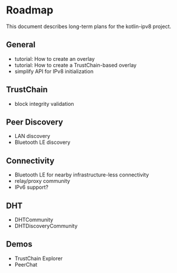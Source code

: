 # Roadmap

This document describes long-term plans for the kotlin-ipv8 project.

## General
- tutorial: How to create an overlay
- tutorial: How to create a TrustChain-based overlay
- simplify API for IPv8 initialization

## TrustChain
- block integrity validation

## Peer Discovery
- LAN discovery
- Bluetooth LE discovery

## Connectivity
- Bluetooth LE for nearby infrastructure-less connectivity
- relay/proxy community
- IPv6 support?

## DHT
- DHTCommunity
- DHTDiscoveryCommunity

## Demos
- TrustChain Explorer
- PeerChat

